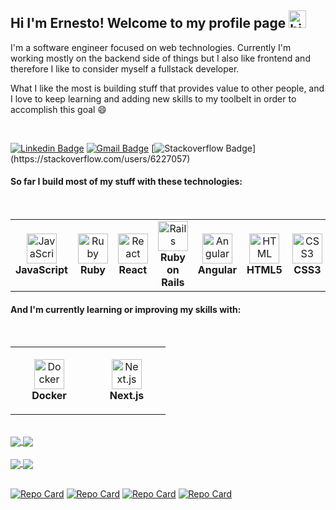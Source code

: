 ## Hi I'm Ernesto! Welcome to my profile page <img src="https://user-images.githubusercontent.com/1303154/88677602-1635ba80-d120-11ea-84d8-d263ba5fc3c0.gif" width="28px" alt="hi">

I'm a software engineer focused on web technologies. Currently I'm working mostly on the backend side of things but I also like frontend and therefore I like to consider myself a fullstack developer.

What I like the most is building stuff that provides value to other people, and I love to keep learning and adding new skills to my toolbelt in order to accomplish this goal 😄
<br/>


<br/>

[![Linkedin Badge](https://img.shields.io/badge/Ernesto-0e76a8?style=flat&labelColor=0e76a8&logo=linkedin&logoColor=white)](https://www.linkedin.com/in/ernesto-gimeno-sanchez/)
[![Gmail Badge](https://img.shields.io/badge/Gmail-D14836?style=flat&logo=gmail&logoColor=white)](mailto:ergisandev@gmail.com)
[![Stackoverflow Badge](https://img.shields.io/badge/-Stackoverflow-FE7A16?style=flat&logo=stack-overflow&logoColor=white")](https://stackoverflow.com/users/6227057)

#### So far I build most of my stuff with these technologies: 

<br/>


<table>
  <tr>
    <td align="center"height="108px" width="108px">
      <img
        src="https://cdn.jsdelivr.net/gh/devicons/devicon/icons/javascript/javascript-plain.svg"
        width="48"
        height="48"
        alt="JavaScript"
      />
      <br /><strong>JavaScript</strong>
    </td>
    <td align="center"height="108px" width="108px">
      <img
        src="https://cdn.jsdelivr.net/gh/devicons/devicon/icons/ruby/ruby-original.svg"
        width="48"
        height="48"
        alt="Ruby"
      />
      <br /><strong>Ruby</strong>
    </td>
        <td align="center"height="108px" width="108px">
      <img
        src="https://cdn.jsdelivr.net/gh/devicons/devicon/icons/react/react-original.svg"
        width="48"
        height="48"
        alt="React"
      />
      <br /><strong>React</strong>
    </td>
    <td align="center"height="108px" width="108px">
      <img
        src="https://cdn.jsdelivr.net/gh/devicons/devicon/icons/rails/rails-plain-wordmark.svg"
        width="48"
        height="48"
        alt="Rails"
      />
      <br /><strong>Ruby on Rails</strong>
    </td>
    <td align="center"height="108px" width="108px">
      <img
        src="https://cdn.jsdelivr.net/gh/devicons/devicon/icons/angularjs/angularjs-original.svg"
        width="48"
        height="48"
        alt="Angular"
      />
      <br /><strong>Angular</strong>
    </td>
    <td align="center" height="108px" width="108px">
      <img
        src="https://cdn.jsdelivr.net/gh/devicons/devicon/icons/html5/html5-plain.svg"
        width="48"
        height="48"
        alt="HTML"
      />
      <br /><strong>HTML5</strong>
    </td>
    <td align="center"height="108px" width="108px">
      <img
        src="https://cdn.jsdelivr.net/gh/devicons/devicon/icons/css3/css3-plain.svg"
        width="48"
        height="48"
        alt="CSS3"
      />
      <br /><strong>CSS3</strong>
    </td>
    <td align="center"height="108px" width="108px">
      <img
        src="https://cdn.jsdelivr.net/gh/devicons/devicon/icons/nodejs/nodejs-original.svg"
        width="48"
        height="48"
        alt="Node.js"
      />
      <br /><strong>Node.js</strong>
     <td align="center"height="108px" width="108px">
         <img
            src="https://cdn.jsdelivr.net/gh/devicons/devicon/icons/typescript/typescript-original.svg"
            width="48"
            height="48"
            alt="Typescript"
            />
         <br /><strong>Typescript</strong>
      </td>
         <td align="center"height="108px" width="108px">
         <img
            src="https://cdn.jsdelivr.net/gh/devicons/devicon/icons/nestjs/nestjs-plain.svg"
            width="48"
            height="48"
            alt="Typescript"
            />
         <br /><strong>Nestjs</strong>
      </td>
  </tr>
</table>

#### And I'm currently learning or improving my skills with:
<br/>

<table>
   <tr>
      <td align="center"height="108px" width="108px">
         <img
            src="https://cdn.jsdelivr.net/gh/devicons/devicon/icons/docker/docker-original.svg"
            width="48"
            height="48"
            alt="Docker"
            />
         <br /><strong>Docker</strong>
      </td>
      <td align="center"height="108px" width="108px">
         <img
            src="https://cdn.jsdelivr.net/gh/devicons/devicon/icons/nextjs/nextjs-original-wordmark.svg"
            width="48"
            height="48"
            alt="Next.js"
            />
         <br /><strong>Next.js</strong>
     </td>
   </tr>
</table>

<br/>

<div>
   <a href="https://github.com/anuraghazra/github-readme-stats">
   <img align="center" src="https://github-readme-stats.vercel.app/api/top-langs/?username=egimenos&exclude_repo=ci_uoc&count_private=true" />
   </a>
   <a href="https://github.com/anuraghazra/convoychat">
   <img align="center" src="https://github-readme-stats.vercel.app/api?username=egimenos&count_private=true&show_icons=true&hide=contribs,stars&include_all_commits=false" />
   </a>
</div>


<br/>
<div>
<a href="https://github.com/anuraghazra/github-readme-stats">
  <img align="center" src="https://github-readme-stats.vercel.app/api/top-langs/?username=egimenos&exclude_repo=ci_uoc&count_private=true" />
</a>
<a href="https://github.com/anuraghazra/convoychat">
  <img align="center" src="https://github-readme-stats.vercel.app/api?username=egimenos&count_private=true&show_icons=true&hide=contribs,stars&include_all_commits=false" />
</a>
</div>

<br/>


[![Repo Card](https://github-readme-stats.vercel.app/api/pin/?username=egimenos&repo=notion-db-bookmark-extension&show_owner=true&theme=yeblu)](https://github.com/egimenos/notion-db-bookmark-extension)
[![Repo Card](https://github-readme-stats.vercel.app/api/pin/?username=egimenos&repo=local_playlists_player&show_owner=true&theme=yeblu)](https://github.com/egimenos/local_playlists_player)
[![Repo Card](https://github-readme-stats.vercel.app/api/pin/?username=egimenos&repo=dailyjourney-angular&show_owner=true&theme=yeblu)](https://github.com/egimenos/dailyjourney-angular)
[![Repo Card](https://github-readme-stats.vercel.app/api/pin/?username=egimenos&repo=dailyjourneyapi&show_owner=true&theme=yeblu)](https://github.com/egimenos/dailyjourneyapi)
